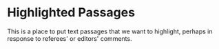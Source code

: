 # Highlighted Passages

This is a place to put text passages that we want to highlight, perhaps in response to referees' or editors' comments.
